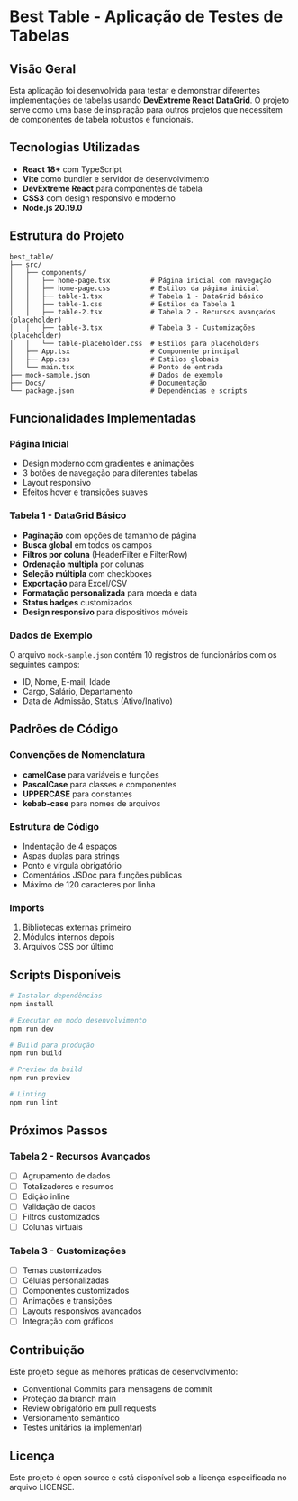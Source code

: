 # Best Table - Aplicação de Testes de Tabelas

## Visão Geral

Esta aplicação foi desenvolvida para testar e demonstrar diferentes implementações de tabelas usando **DevExtreme React DataGrid**. O projeto serve como uma base de inspiração para outros projetos que necessitem de componentes de tabela robustos e funcionais.

## Tecnologias Utilizadas

- **React 18+** com TypeScript
- **Vite** como bundler e servidor de desenvolvimento
- **DevExtreme React** para componentes de tabela
- **CSS3** com design responsivo e moderno
- **Node.js 20.19.0**

## Estrutura do Projeto

```
best_table/
├── src/
│   ├── components/
│   │   ├── home-page.tsx          # Página inicial com navegação
│   │   ├── home-page.css          # Estilos da página inicial
│   │   ├── table-1.tsx            # Tabela 1 - DataGrid básico
│   │   ├── table-1.css            # Estilos da Tabela 1
│   │   ├── table-2.tsx            # Tabela 2 - Recursos avançados (placeholder)
│   │   ├── table-3.tsx            # Tabela 3 - Customizações (placeholder)
│   │   └── table-placeholder.css  # Estilos para placeholders
│   ├── App.tsx                    # Componente principal
│   ├── App.css                    # Estilos globais
│   └── main.tsx                   # Ponto de entrada
├── mock-sample.json               # Dados de exemplo
├── Docs/                          # Documentação
└── package.json                   # Dependências e scripts
```

## Funcionalidades Implementadas

### Página Inicial
- Design moderno com gradientes e animações
- 3 botões de navegação para diferentes tabelas
- Layout responsivo
- Efeitos hover e transições suaves

### Tabela 1 - DataGrid Básico
- **Paginação** com opções de tamanho de página
- **Busca global** em todos os campos
- **Filtros por coluna** (HeaderFilter e FilterRow)
- **Ordenação múltipla** por colunas
- **Seleção múltipla** com checkboxes
- **Exportação** para Excel/CSV
- **Formatação personalizada** para moeda e data
- **Status badges** customizados
- **Design responsivo** para dispositivos móveis

### Dados de Exemplo
O arquivo `mock-sample.json` contém 10 registros de funcionários com os seguintes campos:
- ID, Nome, E-mail, Idade
- Cargo, Salário, Departamento
- Data de Admissão, Status (Ativo/Inativo)

## Padrões de Código

### Convenções de Nomenclatura
- **camelCase** para variáveis e funções
- **PascalCase** para classes e componentes
- **UPPERCASE** para constantes
- **kebab-case** para nomes de arquivos

### Estrutura de Código
- Indentação de 4 espaços
- Aspas duplas para strings
- Ponto e vírgula obrigatório
- Comentários JSDoc para funções públicas
- Máximo de 120 caracteres por linha

### Imports
1. Bibliotecas externas primeiro
2. Módulos internos depois
3. Arquivos CSS por último

## Scripts Disponíveis

```bash
# Instalar dependências
npm install

# Executar em modo desenvolvimento
npm run dev

# Build para produção
npm run build

# Preview da build
npm run preview

# Linting
npm run lint
```

## Próximos Passos

### Tabela 2 - Recursos Avançados
- [ ] Agrupamento de dados
- [ ] Totalizadores e resumos
- [ ] Edição inline
- [ ] Validação de dados
- [ ] Filtros customizados
- [ ] Colunas virtuais

### Tabela 3 - Customizações
- [ ] Temas customizados
- [ ] Células personalizadas
- [ ] Componentes customizados
- [ ] Animações e transições
- [ ] Layouts responsivos avançados
- [ ] Integração com gráficos

## Contribuição

Este projeto segue as melhores práticas de desenvolvimento:
- Conventional Commits para mensagens de commit
- Proteção da branch main
- Review obrigatório em pull requests
- Versionamento semântico
- Testes unitários (a implementar)

## Licença

Este projeto é open source e está disponível sob a licença especificada no arquivo LICENSE.